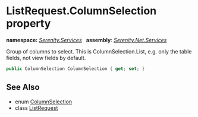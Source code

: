 # ListRequest.ColumnSelection property
**namespace:** *[Serenity.Services](../../README.md#serenity.services-namespace)*   **assembly**: *[Serenity.Net.Services](../../README.md)*

Group of columns to select. This is ColumnSelection.List, e.g. only the table fields, not view fields by default.

```csharp
public ColumnSelection ColumnSelection { get; set; }
```

## See Also

* enum [ColumnSelection](../Serenity.Net.Core/../ColumnSelection.md)
* class [ListRequest](../ListRequest.md)